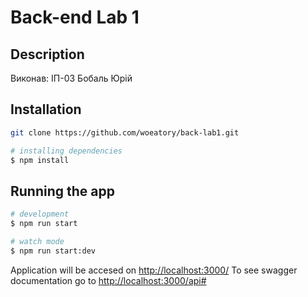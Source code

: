 # Back-end Lab 1

## Description

Виконав:
ІП-03 Бобаль Юрій

## Installation

```bash
git clone https://github.com/woeatory/back-lab1.git
```

```bash
# installing dependencies
$ npm install
```

## Running the app

```bash
# development
$ npm run start

# watch mode
$ npm run start:dev
```

Application will be accesed on <http://localhost:3000/>
To see swagger documentation go to <http://localhost:3000/api#>
